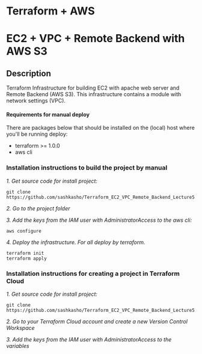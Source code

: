 # Terraform + AWS 
# EC2 + VPC + Remote Backend with AWS S3

## Description
Terraform Infrastructure for building EC2 with apache web server and Remote Backend (AWS S3). This infrastructure contains a module with network settings (VPC).

#### Requirements for manual deploy
There are packages below that should be installed on the (local) host where you'll be running deploy:
 * terraform >= 1.0.0
 * aws cli 
 
### Installation instructions to build the project by **manual**

*1. Get source code for install project:*  
```
git clone https://github.com/sashkasho/Terraform_EC2_VPC_Remote_Backend_Lecture5.git
```
*2. Go to the project folder*

*3. Add the keys from the IAM user with AdministratorAccess to the aws cli:*
```
aws configure
```

*4. Deploy the infrastructure. For all deploy by terraform.*
```
terraform init
terraform apply
```

### Installation instructions for creating a project in **Terraform Cloud**
*1. Get source code for install project:*  
```
git clone https://github.com/sashkasho/Terraform_EC2_VPC_Remote_Backend_Lecture5.git
```
*2. Go to your Terraform Cloud account and create a new Version Control Workspace*

*3. Add the keys from the IAM user with AdministratorAccess to the variables*
